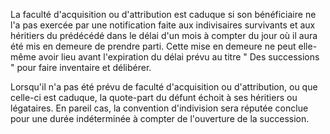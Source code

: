 La faculté d'acquisition ou d'attribution est caduque si son bénéficiaire ne l'a pas exercée par une notification faite aux indivisaires survivants et aux héritiers du prédécédé dans le délai d'un mois à compter du jour où il aura été mis en demeure de prendre parti. Cette mise en demeure ne peut elle-même avoir lieu avant l'expiration du délai prévu au titre " Des successions " pour faire inventaire et délibérer.

Lorsqu'il n'a pas été prévu de faculté d'acquisition ou d'attribution, ou que celle-ci est caduque, la quote-part du défunt échoit à ses héritiers ou légataires. En pareil cas, la convention d'indivision sera réputée conclue pour une durée indéterminée à compter de l'ouverture de la succession.
